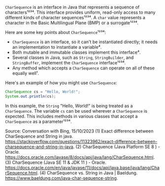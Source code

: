 `CharSequence` is an interface in Java that represents a sequence of characters¹²³⁴. This interface provides uniform, read-only access to many different kinds of character sequences¹²³⁴. A `char` value represents a character in the Basic Multilingual Plane (BMP) or a surrogate¹²³⁴.

Here are some key points about `CharSequence`¹²³⁴:
- `CharSequence` is an interface, so it can't be instantiated directly; it needs an implementation to instantiate a variable⁴.
- Both mutable and immutable classes implement this interface⁴.
- Several classes in Java, such as `String`, `StringBuilder`, and `StringBuffer`, implement the `CharSequence` interface¹²³⁴.
- Any method which accepts a `CharSequence` can operate on all of these equally well¹.

Here's an example of how you might use `CharSequence`:

```java
CharSequence cs = "Hello, World!";
System.out.println(cs);
```

In this example, the `String` "Hello, World!" is being treated as a `CharSequence`. The variable `cs` can be used wherever a `CharSequence` is expected. This includes methods in various classes that accept a `CharSequence` as a parameter¹²³⁴.

Source: Conversation with Bing, 15/10/2023
(1) Exact difference between CharSequence and String in java. https://stackoverflow.com/questions/11323962/exact-difference-between-charsequence-and-string-in-java.
(2) CharSequence (Java Platform SE 8 ) - Oracle. https://docs.oracle.com/javase/8/docs/api/java/lang/CharSequence.html.
(3) CharSequence (Java SE 11 & JDK 11 ) - Oracle. https://docs.oracle.com/en/java/javase/11/docs/api/java.base/java/lang/CharSequence.html.
(4) CharSequence vs. String in Java | Baeldung. https://www.baeldung.com/java-char-sequence-string.
